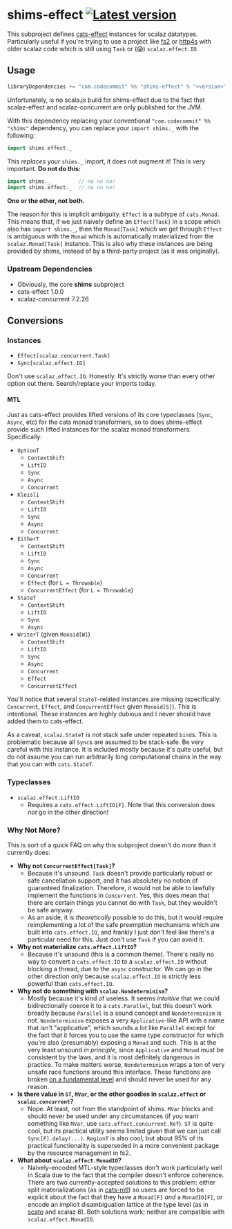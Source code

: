 # shims-effect [![Latest version](https://index.scala-lang.org/djspiewak/shims/shims/latest.svg?color=orange)](https://index.scala-lang.org/djspiewak/shims/shims)

This subproject defines [cats-effect](https://typelevel.org/cats-effect/) instances for scalaz datatypes. Particularly useful if you're trying to use a project like [fs2](https://github.com/functional-streams-for-scala/fs2) or [http4s](https://http4s.org) with older scalaz code which is still using `Task` or (😱) `scalaz.effect.IO`.

## Usage

```sbt
libraryDependencies += "com.codecommit" %% "shims-effect" % "<version>"
```

Unfortunately, is no scala.js build for shims-effect due to the fact that scalaz-effect and scalaz-concurrent are only published for the JVM.

With this dependency replacing your conventional `"com.codecommit" %% "shims"` dependency, you can replace your `import shims._` with the following:

```scala
import shims.effect._
```

This *replaces* your `shims._` import, it does not augment it! This is very important. **Do not do this:**

```scala
import shims._         // no no no!
import shims.effect._  // no no no!
```

**One or the other, not both.**

The reason for this is implicit ambiguity. `Effect` is a subtype of `cats.Monad`. This means that, if we just naively define an `Effect[Task]` in a scope which also has `import shims._`, then the `Monad[Task]` which we get through `Effect` is ambiguous with the `Monad` which is automatically materialized from the `scalaz.Monad[Task]` instance. This is also why these instances are being provided by shims, instead of by a third-party project (as it was originally).

### Upstream Dependencies

- Obviously, the core **shims** subproject
- cats-effect 1.0.0
- scalaz-concurrent 7.2.26

## Conversions

### Instances

- `Effect[scalaz.concurrent.Task]`
- `Sync[scalaz.effect.IO]`

Don't use `scalaz.effect.IO`. Honestly. It's strictly worse than every other option out there. Search/replace your imports today.

#### MTL

Just as cats-effect provides lifted versions of its core typeclasses (`Sync`, `Async`, etc) for the cats monad transformers, so to does shims-effect provide such lifted instances for the scalaz monad transformers. Specifically:

- `OptionT`
  + `ContextShift`
  + `LiftIO`
  + `Sync`
  + `Async`
  + `Concurrent`
- `Kleisli`
  + `ContextShift`
  + `LiftIO`
  + `Sync`
  + `Async`
  + `Concurrent`
- `EitherT`
  + `ContextShift`
  + `LiftIO`
  + `Sync`
  + `Async`
  + `Concurrent`
  + `Effect` (for `L = Throwable`)
  + `ConcurrentEffect` (for `L = Throwable`)
- `StateT`
  + `ContextShift`
  + `LiftIO`
  + `Sync`
  + `Async`
- `WriterT` (given `Monoid[W]`)
  + `ContextShift`
  + `LiftIO`
  + `Sync`
  + `Async`
  + `Concurrent`
  + `Effect`
  + `ConcurrentEffect`

You'll notice that several `StateT`-related instances are missing (specifically: `Concurrent`, `Effect`, and `ConcurrentEffect` given `Monoid[S]`). This is intentional. These instances are highly dubious and I never should have added them to cats-effect.

As a caveat, `scalaz.StateT` is *not* stack safe under repeated `bind`s. This is problematic because all `Sync`s are assumed to be stack-safe. Be very careful with this instance. It is included mostly because it's quite useful, but do not assume you can run arbitrarily long computational chains in the way that you can with `cats.StateT`.

### Typeclasses

- `scalaz.effect.LiftIO`
  + Requires a `cats.effect.LiftIO[F]`. Note that this conversion does *not* go in the other direction!

### Why Not More?

This is sort of a quick FAQ on why this subproject doesn't do *more* than it currently does:

- **Why not `ConcurrentEffect[Task]`?**
  + Because it's unsound. `Task` doesn't provide particularly robust or safe cancellation support, and it has absolutely no notion of guaranteed finalization. Therefore, it would not be able to lawfully implement the functions in `Concurrent`. Yes, this does mean that there are certain things you cannot do with `Task`, but they wouldn't be safe anyway.
  + As an aside, it is *theoretically* possible to do this, but it would require reimplementing a lot of the safe preemption mechanisms which are built into `cats.effect.IO`, and frankly I just don't feel like there's a particular need for this. Just don't use `Task` if you can avoid it.
- **Why not materialize `cats.effect.LiftIO`?**
  + Because it's unsound (this is a common theme). There's really no way to convert a `cats.effect.IO` to a `scalaz.effect.IO` without blocking a thread, due to the `async` constructor. We can go in the other direction only because `scalaz.effect.IO` is strictly less powerful than `cats.effect.IO`.
- **Why not do something with `scalaz.Nondeterminism`?**
  + Mostly because it's kind of useless. It seems *intuitive* that we could bidirectionally coerce it to a `cats.Parallel`, but this doesn't work broadly because `Parallel` is a sound concept and `Nondeterminism` is not. `Nondeterminism` exposes a very `Applicative`-like API with a name that isn't "applicative", which sounds a lot like `Parallel` except for the fact that it forces you to use the same type constructor for which you're also (presumably) exposing a `Monad` and such. This is at the very least unsound *in principle*, since `Applicative` and `Monad` must be consistent by the laws, and it is most definitely dangerous in practice. To make matters worse, `Nondeterminism` wraps a ton of very unsafe race functions around this interface. These functions are broken [on a fundamental level](https://gist.github.com/djspiewak/a775b73804c581f4028fea2e98482b3c) and should never be used for any reason.
- **Is there value in `ST`, `MVar`, or the other goodies in `scalaz.effect` or `scalaz.concurrent`?**
  + Nope. At least, not from the standpoint of shims. `MVar` blocks and should never be used under any circumstances (if you want something like `MVar`, use `cats.effect.concurrent.Ref`). `ST` is quite cool, but its practical utility seems limited given that we can just call `Sync[F].delay(...)`. `RegionT` is also cool, but about 95% of its practical functionality is superseded in a more convenient package by the resource management in fs2.
- **What about `scalaz.effect.MonadIO`?**
  + Naively-encoded MTL-style typeclasses don't work particularly well in Scala due to the fact that the compiler doesn't enforce coherence. There are two currently-accepted solutions to this problem: either split materializations (as in [cats-mtl](https://github.com/typelevel/cats-mtl)) so users are forced to be explicit about the fact that they have a `Monad[F]` *and* a `MonadIO[F]`, or encode an implicit disambiguation lattice at the type level (as in [scato](https://github.com/aloiscochard/scato) and scalaz 8). Both solutions work; neither are compatible with `scalaz.effect.MonadIO`.
